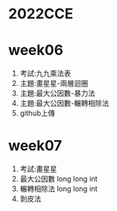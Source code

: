 # 2022CCE

# week06
1. 考試:九九乘法表
2. 主題:畫星星-兩層迴圈
3. 主題:最大公因數-暴力法
4. 主題:最大公因數-輾轉相除法
5. github上傳

# week07
1. 考試:畫星星
2. 最大公因數 long long int
3. 輾轉相除法 long long int
4. 剝皮法
